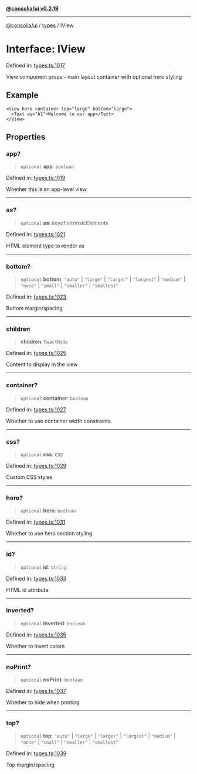 [**@consolia/ui v0.2.19**](../../README.md)

***

[@consolia/ui](../../README.md) / [types](../README.md) / IView

# Interface: IView

Defined in: [types.ts:1017](https://github.com/consolia-io/ui/blob/main/src/types.ts#L1017)

View component props - main layout container with optional hero styling

## Example

```tsx
<View hero container top="large" bottom="large">
  <Text as="h1">Welcome to our app</Text>
</View>
```

## Properties

### app?

> `optional` **app**: `boolean`

Defined in: [types.ts:1019](https://github.com/consolia-io/ui/blob/main/src/types.ts#L1019)

Whether this is an app-level view

***

### as?

> `optional` **as**: keyof IntrinsicElements

Defined in: [types.ts:1021](https://github.com/consolia-io/ui/blob/main/src/types.ts#L1021)

HTML element type to render as

***

### bottom?

> `optional` **bottom**: `"auto"` \| `"large"` \| `"larger"` \| `"largest"` \| `"medium"` \| `"none"` \| `"small"` \| `"smaller"` \| `"smallest"`

Defined in: [types.ts:1023](https://github.com/consolia-io/ui/blob/main/src/types.ts#L1023)

Bottom margin/spacing

***

### children

> **children**: `ReactNode`

Defined in: [types.ts:1025](https://github.com/consolia-io/ui/blob/main/src/types.ts#L1025)

Content to display in the view

***

### container?

> `optional` **container**: `boolean`

Defined in: [types.ts:1027](https://github.com/consolia-io/ui/blob/main/src/types.ts#L1027)

Whether to use container width constraints

***

### css?

> `optional` **css**: `CSS`

Defined in: [types.ts:1029](https://github.com/consolia-io/ui/blob/main/src/types.ts#L1029)

Custom CSS styles

***

### hero?

> `optional` **hero**: `boolean`

Defined in: [types.ts:1031](https://github.com/consolia-io/ui/blob/main/src/types.ts#L1031)

Whether to use hero section styling

***

### id?

> `optional` **id**: `string`

Defined in: [types.ts:1033](https://github.com/consolia-io/ui/blob/main/src/types.ts#L1033)

HTML id attribute

***

### inverted?

> `optional` **inverted**: `boolean`

Defined in: [types.ts:1035](https://github.com/consolia-io/ui/blob/main/src/types.ts#L1035)

Whether to invert colors

***

### noPrint?

> `optional` **noPrint**: `boolean`

Defined in: [types.ts:1037](https://github.com/consolia-io/ui/blob/main/src/types.ts#L1037)

Whether to hide when printing

***

### top?

> `optional` **top**: `"auto"` \| `"large"` \| `"larger"` \| `"largest"` \| `"medium"` \| `"none"` \| `"small"` \| `"smaller"` \| `"smallest"`

Defined in: [types.ts:1039](https://github.com/consolia-io/ui/blob/main/src/types.ts#L1039)

Top margin/spacing
